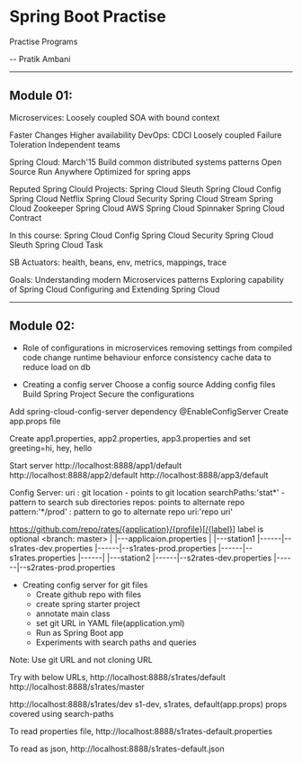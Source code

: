 # Spring Boot Practise

Practise Programs

-- Pratik Ambani


----------
Module 01:
----------
Microservices:
Loosely coupled SOA with bound context

Faster Changes
Higher availability
DevOps: CDCI
Loosely coupled
Failure Toleration
Independent teams

Spring Cloud:
March'15
Build common distributed systems patterns
Open Source
Run Anywhere
Optimized for spring apps

Reputed Spring Clould Projects:
Spring Cloud Sleuth
Spring Cloud Config
Spring Cloud Netflix
Spring Cloud Security
Spring Cloud Stream
Spring Cloud Zookeeper
Spring Cloud AWS
Spring Cloud Spinnaker
Spring Cloud Contract

In this course:
Spring Cloud Config
Spring Cloud Security
Spring Cloud Sleuth
Spring Cloud Task

SB Actuators:
health, beans, env, metrics, mappings, trace

Goals:
Understanding modern Microservices patterns
Exploring capability of Spring Cloud
Configuring and Extending Spring Cloud



----------
Module 02:
----------

* Role of configurations in microservices
    removing settings from compiled code
    change runtime behaviour
    enforce consistency
    cache data to reduce load on db

* Creating a config server
    Choose a config source
    Adding config files
    Build Spring Project
    Secure the configurations

Add spring-cloud-config-server dependency
@EnableConfigServer
Create app.props file

Create app1.properties, app2.properties, app3.properties
and set greeting=hi, hey, hello

Start server
http://localhost:8888/app1/default
http://localhost:8888/app2/default
http://localhost:8888/app3/default


Config Server:
uri : git location - points to git location
searchPaths:'stat*' - pattern to search sub directories
repos: points to alternate repo
pattern:'*/prod' : pattern to go to alternate repo
uri:'repo uri'

https://github.com/repo/rates/{application}/{profile}[/{label}]
label is optional
<branch: master>
|
|---applicaion.properties
|
|---station1
|------|--s1rates-dev.properties
|------|--s1rates-prod.properties
|------|--s1rates.properties
|------|
|---station2
|------|--s2rates-dev.properties
|------|--s2rates-prod.properties

* Creating config server for git files
    - Create github repo with files
    - create spring starter project
    - annotate main class
    - set git URL in YAML file(application.yml)
    - Run as Spring Boot app
    - Experiments with search paths and queries

Note: Use git URL and not cloning URL

Try with below URLs,
http://localhost:8888/s1rates/default
http://localhost:8888/s1rates/master

http://localhost:8888/s1rates/dev
s1-dev, s1rates, default(app.props)  props covered using search-paths

To read properties file,
http://localhost:8888/s1rates-default.properties

To read as json,
http://localhost:8888/s1rates-default.json

